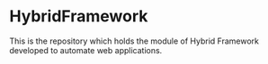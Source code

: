 # HybridFramework
This is the repository which holds the module of Hybrid Framework developed to automate web applications.
